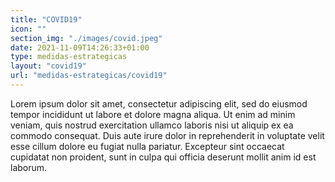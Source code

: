 ```yaml
---
title: "COVID19"
icon: ""
section_img: "./images/covid.jpeg"
date: 2021-11-09T14:26:33+01:00
type: medidas-estrategicas
layout: "covid19"
url: "medidas-estrategicas/covid19"
---
```

Lorem ipsum dolor sit amet, consectetur adipiscing elit, sed do eiusmod tempor incididunt ut labore et dolore magna aliqua. Ut enim ad minim veniam, quis nostrud exercitation ullamco laboris nisi ut aliquip ex ea commodo consequat. Duis aute irure dolor in reprehenderit in voluptate velit esse cillum dolore eu fugiat nulla pariatur. Excepteur sint occaecat cupidatat non proident, sunt in culpa qui officia deserunt mollit anim id est laborum.